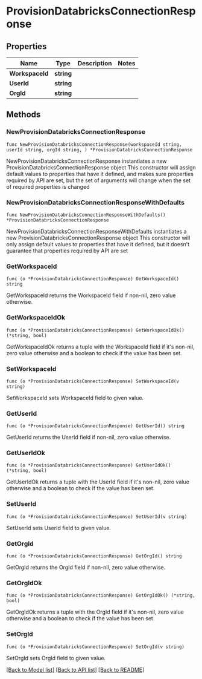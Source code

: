 # ProvisionDatabricksConnectionResponse

## Properties

Name | Type | Description | Notes
------------ | ------------- | ------------- | -------------
**WorkspaceId** | **string** |  | 
**UserId** | **string** |  | 
**OrgId** | **string** |  | 

## Methods

### NewProvisionDatabricksConnectionResponse

`func NewProvisionDatabricksConnectionResponse(workspaceId string, userId string, orgId string, ) *ProvisionDatabricksConnectionResponse`

NewProvisionDatabricksConnectionResponse instantiates a new ProvisionDatabricksConnectionResponse object
This constructor will assign default values to properties that have it defined,
and makes sure properties required by API are set, but the set of arguments
will change when the set of required properties is changed

### NewProvisionDatabricksConnectionResponseWithDefaults

`func NewProvisionDatabricksConnectionResponseWithDefaults() *ProvisionDatabricksConnectionResponse`

NewProvisionDatabricksConnectionResponseWithDefaults instantiates a new ProvisionDatabricksConnectionResponse object
This constructor will only assign default values to properties that have it defined,
but it doesn't guarantee that properties required by API are set

### GetWorkspaceId

`func (o *ProvisionDatabricksConnectionResponse) GetWorkspaceId() string`

GetWorkspaceId returns the WorkspaceId field if non-nil, zero value otherwise.

### GetWorkspaceIdOk

`func (o *ProvisionDatabricksConnectionResponse) GetWorkspaceIdOk() (*string, bool)`

GetWorkspaceIdOk returns a tuple with the WorkspaceId field if it's non-nil, zero value otherwise
and a boolean to check if the value has been set.

### SetWorkspaceId

`func (o *ProvisionDatabricksConnectionResponse) SetWorkspaceId(v string)`

SetWorkspaceId sets WorkspaceId field to given value.


### GetUserId

`func (o *ProvisionDatabricksConnectionResponse) GetUserId() string`

GetUserId returns the UserId field if non-nil, zero value otherwise.

### GetUserIdOk

`func (o *ProvisionDatabricksConnectionResponse) GetUserIdOk() (*string, bool)`

GetUserIdOk returns a tuple with the UserId field if it's non-nil, zero value otherwise
and a boolean to check if the value has been set.

### SetUserId

`func (o *ProvisionDatabricksConnectionResponse) SetUserId(v string)`

SetUserId sets UserId field to given value.


### GetOrgId

`func (o *ProvisionDatabricksConnectionResponse) GetOrgId() string`

GetOrgId returns the OrgId field if non-nil, zero value otherwise.

### GetOrgIdOk

`func (o *ProvisionDatabricksConnectionResponse) GetOrgIdOk() (*string, bool)`

GetOrgIdOk returns a tuple with the OrgId field if it's non-nil, zero value otherwise
and a boolean to check if the value has been set.

### SetOrgId

`func (o *ProvisionDatabricksConnectionResponse) SetOrgId(v string)`

SetOrgId sets OrgId field to given value.



[[Back to Model list]](../README.md#documentation-for-models) [[Back to API list]](../README.md#documentation-for-api-endpoints) [[Back to README]](../README.md)


